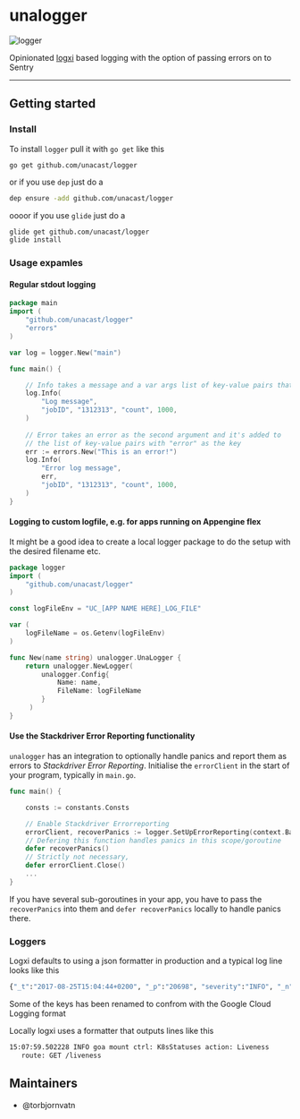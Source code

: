 # unalogger

![logger](logger.gif)

Opinionated [logxi](https://github.com/mgutz/logxi) based logging with the option of passing errors on to Sentry 

----

## Getting started
### Install

To install `logger` pull it with `go get` like this

`go get github.com/unacast/logger`

or if you use `dep` just do a
```bash
dep ensure -add github.com/unacast/logger
```
oooor if you use `glide` just do a 

```bash
glide get github.com/unacast/logger
glide install
```

### Usage expamles

#### Regular stdout logging

```go
package main
import (
    "github.com/unacast/logger"
    "errors"
)

var log = logger.New("main")

func main() {

    // Info takes a message and a var args list of key-value pairs that are 
    log.Info(
        "Log message",
        "jobID", "1312313", "count", 1000,
    )
    
    // Error takes an error as the second argument and it's added to 
    // the list of key-value pairs with "error" as the key 
    err := errors.New("This is an error!")
    log.Info(
        "Error log message",
        err,
        "jobID", "1312313", "count", 1000,
    )
}
```

#### Logging to custom logfile, e.g. for apps running on Appengine flex
It might be a good idea to create a local logger package to do the setup with the desired filename etc.

```go
package logger
import (
    "github.com/unacast/logger"
)

const logFileEnv = "UC_[APP NAME HERE]_LOG_FILE"

var (
	logFileName = os.Getenv(logFileEnv)
)

func New(name string) unalogger.UnaLogger {
	return unalogger.NewLogger(
        unalogger.Config{
            Name: name, 
            FileName: logFileName
        }
     )
}
```

#### Use the Stackdriver Error Reporting functionality
`unalogger` has an integration to optionally handle panics and report them as errors to *Stackdriver Error Reporting*.
Initialise the `errorClient` in the start of your program, typically in `main.go`.
```go
func main() {

	consts := constants.Consts

	// Enable Stackdriver Errorreporting
	errorClient, recoverPanics := logger.SetUpErrorReporting(context.Background(), consts.Project, "shipit", consts.GitSha)
    // Defering this function handles panics in this scope/goroutine
	defer recoverPanics()
    // Strictly not necessary, 
	defer errorClient.Close()
    ...
}
```
If you have several sub-goroutines in your app, you have to pass the `recoverPanics` into them and `defer recoverPanics` locally to handle panics there.

### Loggers

Logxi defaults to using a json formatter in production and a typical log line looks like this
```bash
{"_t":"2017-08-25T15:04:44+0200", "_p":"20698", "severity":"INFO", "_n":"main", "message":"The service has successfully launched"}
```
Some of the keys has been renamed to confrom with the Google Cloud Logging format

Locally logxi uses a formatter that outputs lines like this
```bash
15:07:59.502228 INFO goa mount ctrl: K8sStatuses action: Liveness
   route: GET /liveness
```

## Maintainers 
 - @torbjornvatn 
